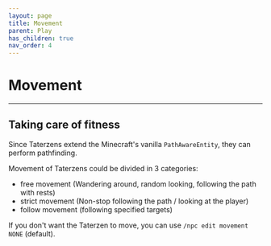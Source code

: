 ```yaml
---
layout: page
title: Movement
parent: Play
has_children: true
nav_order: 4
---
```



# Movement

---


## Taking care of fitness

Since Taterzens extend the Minecraft's vanilla `PathAwareEntity`, they can
perform pathfinding.

Movement of Taterzens could be divided in 3 categories:
* free movement (Wandering around, random looking, following the path with rests)
* strict movement (Non-stop following the path / looking at the player)
* follow movement (following specified targets)


If you don't want the Taterzen to move, you can use
`/npc edit movement NONE` (default).